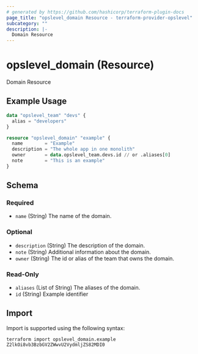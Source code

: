 ```yaml
---
# generated by https://github.com/hashicorp/terraform-plugin-docs
page_title: "opslevel_domain Resource - terraform-provider-opslevel"
subcategory: ""
description: |-
  Domain Resource
---
```


# opslevel_domain (Resource)

Domain Resource

## Example Usage

```terraform
data "opslevel_team" "devs" {
  alias = "developers"
}

resource "opslevel_domain" "example" {
  name        = "Example"
  description = "The whole app in one monolith"
  owner       = data.opslevel_team.devs.id // or .aliases[0]
  note        = "This is an example"
}
```

<!-- schema generated by tfplugindocs -->
## Schema

### Required

- `name` (String) The name of the domain.

### Optional

- `description` (String) The description of the domain.
- `note` (String) Additional information about the domain.
- `owner` (String) The id or alias of the team that owns the domain.

### Read-Only

- `aliases` (List of String) The aliases of the domain.
- `id` (String) Example identifier

## Import

Import is supported using the following syntax:

```shell
terraform import opslevel_domain.example Z2lkOi8vb3BzbGV2ZWwvU2VydmljZS82MDI0
```
